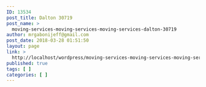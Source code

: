 ```yaml
---
ID: 13534
post_title: Dalton 30719
post_name: >
  moving-services-moving-services-moving-services-dalton-30719
author: mrgabonijeff@gmail.com
post_date: 2018-03-28 01:51:50
layout: page
link: >
  http://localhost/wordpress/moving-services-moving-services-moving-services-dalton-30719/
published: true
tags: [ ]
categories: [ ]
---
```

